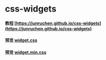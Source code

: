 # css-widgets

####  教程 [https://junruchen.github.io/css-widgets](https://junruchen.github.io/css-widgets)
####  预览 [widget.css](https://github.com/junruchen/css-widgets/blob/master/assets/css/widget.css)
####  预览 [widget.min.css](https://github.com/junruchen/css-widgets/blob/master/assets/css/widget.min.css)

